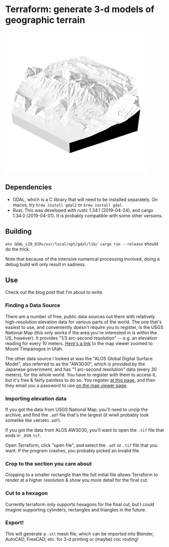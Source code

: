 
# Terraform: generate 3-d models of geographic terrain

![splash screen](./assets/background.png)

## Dependencies

- GDAL, which is a C library that will need to be installed separately. On macos, try `brew install gdal2` or `brew install gdal`.
- Rust. This was developed with rustc 1.34.1 (2019-04-24), and cargo 1.34.0 (2019-04-01). It is probably compatible with some other versions.

## Building

`env GDAL_LIB_DIR=/usr/local/opt/gdal/lib/ cargo run --release` should do the trick.

Note that because of the intensive numerical processing involved, doing a debug build will only result in sadness.

## Use

Check out the blog post that I'm about to write.

### Finding a Data Source
There are a number of free, public data sources out there with relatively
high-resolution elevation data for various parts of the world. The one that's
easiest to use, and conveniently doesn't require you to register, is the USGS
National Map (this only works if the area you're interested in is within the
US, however). It provides "1/3 arc-second resolution" -- e.g. an elevation
reading for every 10 meters. [Here's a
link](https://viewer.nationalmap.gov/basic/?basemap=b1&category=ned&q=&zoom=11&bbox=-111.99426681,40.14528109,-111.23003036,40.59204857&preview=&avail=&refpoly=)
to the map viewer zoomed to Mount Timpanogos in Utah.

The other data source I looked at was the "ALOS Global Digital Surface
Model", also referred to as the "AW3D30", which is provided by the Japanese
government, and has "1 arc-second resolution" data (every 30 meters), for the
whole world. You have to register with them to access it, but it's free &
fairly painless to do so. You register [at this
page](https://www.eorc.jaxa.jp/ALOS/en/aw3d30/registration.htm), and then
they email you a password to use [on the map viewer
page](https://www.eorc.jaxa.jp/ALOS/en/aw3d30/data/index.htm).

### Importing elevation data

If you got the data from USGS National Map, you'll need to unzip the archive, and find the `.adf` file that's the largest (it wiwll probably look somelike like `x001001.adf`).

If you got the data from ALOS AW3D30, you'll want to open the `.tif` file that ends in `_DSM.tif`.

Open Terraform, click "open file", and select the `.adf` or `.tif` file that you want. If the program crashes, you probably picked an invalid file.

### Crop to the section you care about

Cropping to a smaller rectangle than the full initial file allows Terraform to render at a higher resolution & show you more detail for the final cut.

### Cut to a hexagon

Currently terraform only supports hexagons for the final cut, but I could imagine supporting cylinders, rectangles and triangles in the future.

### Export!

This will generate a `.stl` mesh file, which can be imported into Blender, AutoCAD, FreeCAD, etc. for 3-d printing or (maybe) cnc routing!
